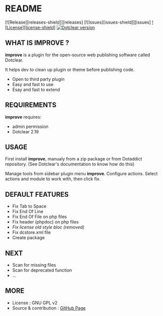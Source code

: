 # README

[![Release][releases-shield]][releases]
[![Issues][issues-shield]][issues]
[![License][license-shield]](LICENSE)
[![Dotclear version](https://img.shields.io/badge/dotclear-2.19-blue)](https://fr.dotclear.org/download)

## WHAT IS IMPROVE ?

**improve** is a plugin for the open-source 
web publishing software called Dotclear.

It helps dev to clean up plugin or theme before publishing code.

 * Open to third party plugin
 * Easy and fast to use
 * Esay and fast to extend

## REQUIREMENTS

**improve** requires: 

  * admin permission
  * Dotclear 2.19

## USAGE

First install **improve**, manualy from a zip package or from 
Dotaddict repository. (See Dotclear's documentation to know how do this)

Manage tools from sidebar plugin menu **improve**.
Configure actions. Select actions and module to work with, then click fix.

## DEFAULT FEATURES

 * Fix Tab to Space
 * Fix End Of Line
 * Fix End Of File on php files
 * Fix header (phpdoc) on php files
 * _Fix license old style bloc (removed)_
 * Fix dcstore.xml file
 * Create package

## NEXT

 * Scan for missing files
 * Scan for deprecated function
 * ...

## MORE

 * License : GNU GPL v2
 * Source & contribution : [GitHub Page](https://github.com/JcDenis/improve)